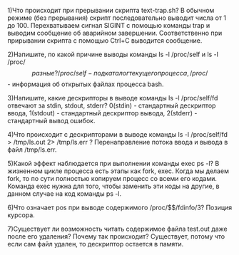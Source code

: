 1)Что происходит при прерывании скрипта text-trap.sh? 
	В обычном режиме (без прерывания) скрипт последовательно выводит числа от 1 до 100. Перехватываем сигнал SIGINT с помощью команды trap и выводим сообщение об аварийном завершении.
Соответственно при прирывании скрипта с помощью Ctrl+C выводится сообщение.

2)Напишите, по какой причине выводы команды ls -l /proc/self и ls -l /proc/$$ разные?
	 /proc/self - подкаталог текущего процесса, 
	 /proc/$$ - информация об открытых файлах процесса bash.

3)Напишите, какие дескрипторы в выводе команды ls -l /proc/self/fd отвечают за stdin, stdout, stderr? 
	0(stdin) - стандартный дескриптор ввода, 
	1(stdout) - стандартный дескриптор вывода, 
	2(stderr) - стандартный вывод ошибок.

4)Что происходит с дескрипторами в выводе команды ls -l /proc/self/fd > /tmp/ls.out 2> /tmp/ls.err ? 
	Перенаправление потока ввода и вывода в файл /tmp/ls.err.

5)Какой эффект наблюдается при выполнении команды exec ps -l? 
	В жизненном цикле процесса есть этапы как fork, exec. Когда мы делаем fork, то по сути полностью копируем процесс со всеми его кодами. Команда exec нужна для того, чтобы заменить эти коды на другие, в данном случае на код команды ps -l.

6)Что означает pos при выводе содержимого /proc/$$/fdinfo/3? 
	Позиция курсора. 

7)Существует ли возможность читать содержимое файла test.out даже после его удаления? Почему так происходит? 
	Существует, потому что если сам файл удален, то дескриптор остается в памяти.
